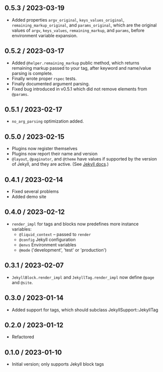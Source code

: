 ## 0.5.3 / 2023-03-19
  * Added properties `argv_original`, `keys_values_original`, `remaining_markup_original`,
    and `params_original`, which are the original values of `argv`, `keys_values`,
    `remaining_markup`, and `params`, before environment variable expansion.

## 0.5.2 / 2023-03-17
  * Added `@helper.remaining_markup` public method, which returns remaining markup passed to your tag, after keyword and name/value parsing is complete.
  * Finally wrote proper `rspec` tests.
  * Finally documented argument parsing.
  * Fixed bug introduced in v0.5.1 which did not remove elements from `@params`.

## 0.5.1 / 2023-02-17
  * `no_arg_parsing` optimization added.

## 0.5.0 / 2023-02-15
  * Plugins now register themselves
  * Plugins now report their name and version
  * `@layout`, `@paginator`, and `@theme` have values if supported by the version of Jekyll, and they are active. (See [Jekyll docs](https://jekyllrb.com/docs/variables/).)

## 0.4.1 / 2023-02-14
  * Fixed several problems
  * Added demo site

## 0.4.0 / 2023-02-12
 * `render_impl` for tags and blocks now predefines more instance variables:
   - `@liquid_context` &ndash; passed to `render`
   - `@config` Jekyll configuration
   - `@envs` Environment variables
   - `@mode` ('development', 'test' or 'production')

## 0.3.1 / 2023-02-07
  * `JekyllBlock.render_impl` and `JekyllTag.render_impl` now define `@page` and `@site`.

## 0.3.0 / 2023-01-14
  * Added support for tags, which should subclass JekyllSupport::JekyllTag

## 0.2.0 / 2023-01-12
  * Refactored

## 0.1.0 / 2023-01-10
  * Initial version; only supports Jekyll block tags
